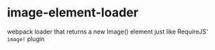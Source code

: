 # image-element-loader
webpack loader that returns a new Image() element just like RequireJS' `image!` plugin
